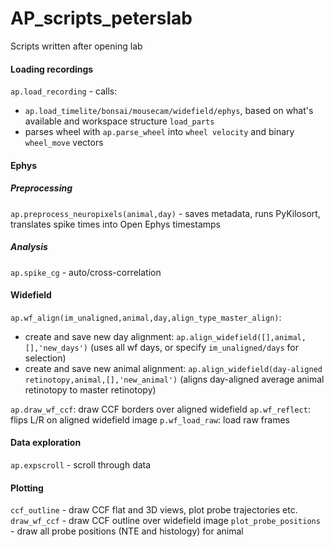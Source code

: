 # AP_scripts_peterslab
Scripts written after opening lab

#### Loading recordings
`ap.load_recording` - calls: 
- `ap.load_timelite/bonsai/mousecam/widefield/ephys`, based on what's available and workspace structure `load_parts`
- parses wheel with `ap.parse_wheel` into `wheel velocity` and binary `wheel_move` vectors

#### Ephys
##### Preprocessing
`ap.preprocess_neuropixels(animal,day)` - saves metadata, runs PyKilosort, translates spike times into Open Ephys timestamps
##### Analysis
`ap.spike_cg` - auto/cross-correlation

#### Widefield 
`ap.wf_align(im_unaligned,animal,day,align_type_master_align)`:
- create and save new day alignment: `ap.align_widefield([],animal,[],'new_days')` (uses all wf days, or specify `im_unaligned/days` for selection)
- create and save new animal alignment: `ap.align_widefield(day-aligned retinotopy,animal,[],'new_animal')` (aligns day-aligned average animal retinotopy to master retinotopy)

`ap.draw_wf_ccf`: draw CCF borders over aligned widefield
`ap.wf_reflect`: flips L/R on aligned widefield image
`p.wf_load_raw`: load raw frames

#### Data exploration
`ap.expscroll` - scroll through data

#### Plotting
`ccf_outline` - draw CCF flat and 3D views, plot probe trajectories etc.
`draw_wf_ccf` - draw CCF outline over widefield image
`plot_probe_positions` - draw all probe positions (NTE and histology) for animal
